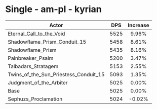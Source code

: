 # Single - am-pl - kyrian
| Actor | DPS | Increase |
|---|:---:|:---:|
|Eternal_Call_to_the_Void|5525|9.96%|
|Shadowflame_Prism_Conduit_15|5458|8.61%|
|Shadowflame_Prism|5435|8.16%|
|Painbreaker_Psalm|5200|3.47%|
|Talbadars_Stratagem|5153|2.55%|
|Twins_of_the_Sun_Priestess_Conduit_15|5093|1.35%|
|Judgment_of_the_Arbiter|5025|0.00%|
|Base|5025|0.00%|
|Sephuzs_Proclamation|5024|-0.02%|
